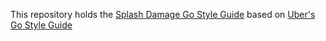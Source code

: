 This repository holds the [Splash Damage Go Style Guide](style.md) based on [Uber's Go Style Guide](https://github.com/uber-go/guide)
